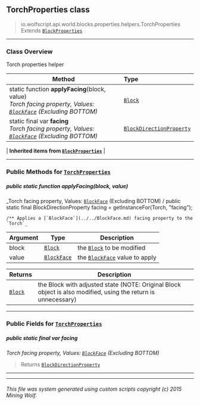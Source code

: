 ## TorchProperties __class__

>io.wolfscript.api.world.blocks.properties.helpers.TorchProperties
>Extends [`BlockProperties`](BlockProperties.md)

---

### Class Overview

Torch properties helper

Method | Type   
--- | :--- 
static function __applyFacing__(block, value) <br> _Torch facing property, Values: [`BlockFace`](../../BlockFace.md) (Excluding BOTTOM)_ | [`Block`](../../Block.md)
static final var __facing__ <br> _Torch facing property, Values: [`BlockFace`](../../BlockFace.md) (Excluding BOTTOM)_ | [`BlockDirectionProperty`](../BlockDirectionProperty.md)
 |
__Inherited items from [`BlockProperties`](BlockProperties.md)__ |





---


### Public Methods for [`TorchProperties`](TorchProperties.md)

##### <a id='applyfacing'></a>public static function __applyFacing__(block, value)

_Torch facing property, Values: [`BlockFace`](../../BlockFace.md) (Excluding BOTTOM) /
    public static final BlockDirectionProperty facing = getInstanceFor(Torch, "facing");

    /** Applies a [`BlockFace`](../../BlockFace.md) facing property to the `Torch`_

Argument | Type | Description  
--- | --- | --- 
block | [`Block`](../../Block.md) | the [`Block`](../../Block.md) to be modified
value | [`BlockFace`](../../BlockFace.md) | the [`BlockFace`](../../BlockFace.md) value to apply

Returns | Description
--- | --- 
[`Block`](../../Block.md) | the Block with adjusted state (NOTE: Original Block object is also modified, using the return is unnecessary)


---

### Public Fields for [`TorchProperties`](TorchProperties.md)

##### <a id='facing'></a>public static final var __facing__

_Torch facing property, Values: [`BlockFace`](../../BlockFace.md) (Excluding BOTTOM)_

>Returns
>  [`BlockDirectionProperty`](../BlockDirectionProperty.md)

---


---


###### This file was system generated using custom scripts copyright (c) 2015 Mining Wolf.
	

